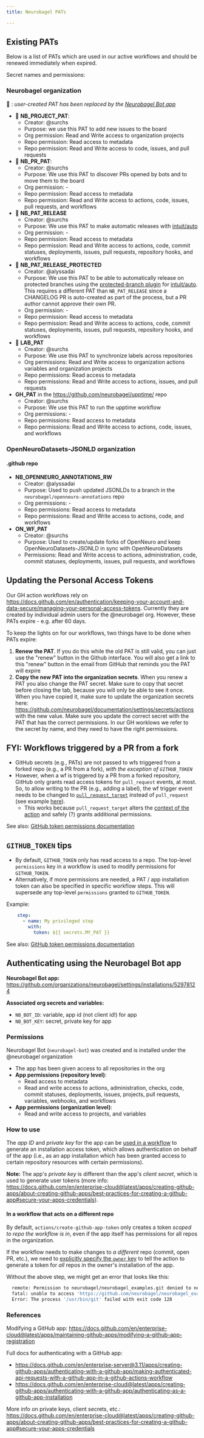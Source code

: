 ```yaml
---
title: Neurobagel PATs

---
```


## Existing PATs

Below is a list of PATs which are used in our active workflows and should be renewed immediately when expired.

Secret names and permissions:

### Neurobagel organization
:no_entry_sign: : _user-created PAT has been replaced by the [Neurobagel Bot app](#authenticating-using-the-neurobagel-bot-app)_

- :no_entry_sign: **NB_PROJECT_PAT**:
    - Creator: @surchs
    - Purpose: we use this PAT to add new issues to the board
    - Org permission: Read and Write access to organization projects
    - Repo permission: Read access to metadata
    - Repo permission: Read and Write access to code, issues, and pull requests
- :no_entry_sign: **NB_PR_PAT**:
    - Creator: @surchs
    - Purpose: We use this PAT to discover PRs opened by bots and to move them to the board
    - Org permission: -
    - Repo permission: Read access to metadata
    - Repo permission: Read and Write access to actions, code, issues, pull requests, and workflows
- :no_entry_sign: **NB_PAT_RELEASE**
    - Creator: @surchs
    - Purpose: We use this PAT to make automatic releases with [intuit/auto](https://github.com/intuit/auto)
    - Org permission: -
    - Repo permission: Read access to metadata
    - Repo permission: Read and Write access to actions, code, commit statuses, deployments, issues, pull requests, repository hooks, and workflows
- :no_entry_sign: **NB_PAT_RELEASE_PROTECTED** 
    - Creator: @alyssadai
    - Purpose: We use this PAT to be able to automatically release on protected branches using the [protected-branch plugin](https://www.npmjs.com/package/@auto-it/protected-branch) for [intuit/auto](https://github.com/intuit/auto). This requires a different PAT than `NB_PAT_RELEASE` since a CHANGELOG PR is auto-created as part of the process, but a PR author cannot approve their own PR.
    - Org permission: -
    - Repo permission: Read access to metadata
    - Repo permission: Read and Write access to actions, code, commit statuses, deployments, issues, pull requests, repository hooks, and workflows
- :no_entry_sign: **LAB_PAT**
    - Creator: @surchs
    - Purpose: We use this PAT to synchronize labels across repositories
    - Org permissions: Read and Write access to organization actions variables and organization projects
    - Repo permissions: Read access to metadata
    - Repo permissions: Read and Write access to actions, issues, and pull requests
- **GH_PAT** in the https://github.com/neurobagel/upptime/ repo
    - Creator: @surchs
    - Purpose: We use this PAT to run the upptime workflow
    - Org permissions: -
    - Repo permissions: Read access to metadata
    - Repo permissions: Read and Write access to actions, code, issues, and workflows

### OpenNeuroDatasets-JSONLD organization
#### .github repo
- **NB_OPENNEURO_ANNOTATIONS_RW**
    - Creator: @alyssadai
    - Purpose: Used to push updated JSONLDs to a branch in the `neurobagel/openneuro-annotations` repo
    - Org permissions: -
    - Repo permissions: Read access to metadata
    - Repo permissions: Read and Write access to actions, code, and workflows
- **ON_WF_PAT**
    - Creator: @surchs
    - Purpose: Used to create/update forks of OpenNeuro and keep OpenNeuroDatasets-JSONLD in sync with OpenNeuroDatasets
    - Permissions: Read and Write access to actions, administration, code, commit statuses, deployments, issues, pull requests, and workflows

## Updating the Personal Access Tokens
Our GH action workflows rely on https://docs.github.com/en/authentication/keeping-your-account-and-data-secure/managing-your-personal-access-tokens.
Currently they are created by individual admin users for the @neurobagel org.
However, these PATs expire - e.g. after 60 days.

To keep the lights on for our workflows, two things have to be done when PATs expire:

1. **Renew the PAT**. If you do this while the old PAT is still valid, you
can just use the "renew" button in the Github interface. You will also get a link
to this "renew" button in the email from GitHub that reminds you the PAT will expire
2. **Copy the new PAT into the organization secrets**. When you renew a PAT you 
also change the PAT secret. Make sure to copy that secret before closing the tab,
because you will only be able to see it once. When you have copied it, make
sure to update the organization secrets here: https://github.com/neurobagel/documentation/settings/secrets/actions
with the new value. Make sure you update the correct secret with the PAT that
has the correct permissions. In our GH worklows we refer to the secret by name,
and they need to have the right permissions.


## FYI: Workflows triggered by a PR from a fork

- GitHub secrets (e.g., PATs) are not passed to wfs triggered from a forked repo (e.g., a PR from a fork), _with the exception of `GITHUB_TOKEN`_
- However, when a wf is triggered by a PR from a forked repository, GitHub only grants read access tokens for `pull_request` events, at most. 
So, to allow writing to the PR (e.g., adding a label), the wf trigger event needs to be changed to [`pull_request_target`](https://docs.github.com/en/actions/using-workflows/events-that-trigger-workflows#pull_request_target) instead of `pull_request` (see example [here](https://github.com/neurobagel/workflows/blob/main/template_workflows/project_automation/handle_external_pr.yml)).
  - This works because `pull_request_target` alters the [context of the action](https://docs.github.com/en/actions/using-workflows/events-that-trigger-workflows#pull_request_target) and safely (?) grants additional permissions.

See also: 
[GitHub token permissions documentation](https://docs.github.com/en/actions/security-guides/automatic-token-authentication#permissions-for-the-github_token)

## `GITHUB_TOKEN` tips
- By default, `GITHUB_TOKEN` only has read access to a repo. 
The top-level `permissions` key in a workflow is used to modify permissions for `GITHUB_TOKEN`.
- Alternatively, if more permissions are needed, a PAT / app installation token can also be specified in specific workflow steps. This will supersede any top-level `permissions` granted to `GITHUB_TOKEN`.

Example:
```yaml
    step:
      - name: My privileged step
        with:
          token: ${{ secrets.MY_PAT }}
```

See also: 
[GitHub token permissions documentation](https://docs.github.com/en/actions/security-guides/automatic-token-authentication#permissions-for-the-github_token)

## Authenticating using the Neurobagel Bot app
**Neurobagel Bot app:** https://github.com/organizations/neurobagel/settings/installations/52978124

**Associated org secrets and variables:**

- `NB_BOT_ID`: variable, app id (not client id!) for app
- `NB_BOT_KEY`: secret, private key for app

### Permissions
Neurobagel Bot (`neurobagel-bot`) was created and is installed under the @neurobagel organization

  - The app has been given access to all repositories in the org
- **App permissions (repository level)**:
    - Read access to metadata
    - Read and write access to actions, administration, checks, code, commit statuses, deployments, issues, projects, pull requests, variables, webhooks, and workflows
- **App permissions (organization level)**:
    - Read and write access to projects, and variables

### How to use
The _app ID_ and _private key_ for the app can be [used in a workflow](https://docs.github.com/en/enterprise-server@3.11/apps/creating-github-apps/authenticating-with-a-github-app/making-authenticated-api-requests-with-a-github-app-in-a-github-actions-workflow) to generate an installation access token, which allows authentication on behalf of the app 
(i.e., as an app installation which has been granted access to certain repository resources with certain permissions).

**Note:** The app's _private key_ is different than the app's _client secret_, which is used to generate user tokens (more info: https://docs.github.com/en/enterprise-cloud@latest/apps/creating-github-apps/about-creating-github-apps/best-practices-for-creating-a-github-app#secure-your-apps-credentials).

#### In a workflow that acts on a different repo
By default, `actions/create-github-app-token` only creates a token _scoped to repo the workflow is in_, even if the app itself has permissions for all repos in the organization.

If the workflow needs to make changes to _a different_ repo (commit, open PR, etc.), we need to [explicitly specify the `owner` key](https://github.com/actions/create-github-app-token?tab=readme-ov-file#create-a-token-for-all-repositories-in-the-current-owners-installation) to tell the action to generate a token for _all_ repos in the owner's installation of the app.

Without the above step, we might get an error that looks like this:
```bash
  remote: Permission to neurobagel/neurobagel_examples.git denied to neurobagel-bot[bot].
  fatal: unable to access 'https://github.com/neurobagel/neurobagel_examples/': The requested URL returned error: 403
  Error: The process '/usr/bin/git' failed with exit code 128
```

### References
Modifying a GitHub app:
https://docs.github.com/en/enterprise-cloud@latest/apps/maintaining-github-apps/modifying-a-github-app-registration

Full docs for authenticating with a GitHub app:

- https://docs.github.com/en/enterprise-server@3.11/apps/creating-github-apps/authenticating-with-a-github-app/making-authenticated-api-requests-with-a-github-app-in-a-github-actions-workflow
- https://docs.github.com/en/enterprise-cloud@latest/apps/creating-github-apps/authenticating-with-a-github-app/authenticating-as-a-github-app-installation

More info on private keys, client secrets, etc.:
https://docs.github.com/en/enterprise-cloud@latest/apps/creating-github-apps/about-creating-github-apps/best-practices-for-creating-a-github-app#secure-your-apps-credentials
